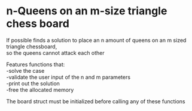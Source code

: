 # n-Queens on an m-size triangle chess board
If possible finds a solution to place an n amount of queens on an m sized triangle chessboard,  
  so the queens cannot attack each other  
  
Features functions that:  
-solve the case  
-validate the user input of the n and m parameters  
-print out the solution  
-free the allocated memory  
  
The board struct must be initialized before calling any of these functions  
